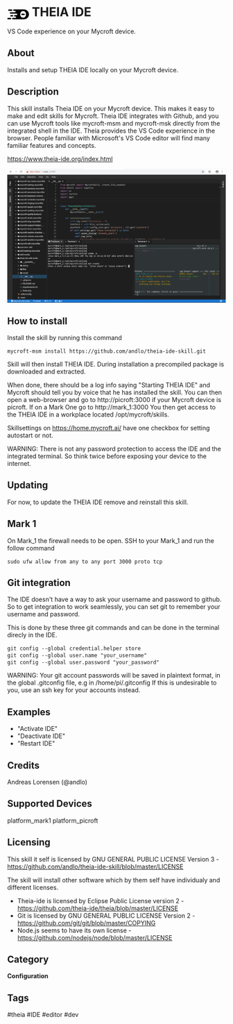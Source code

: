 # <img src='theia.png' card_color='#40DBB0' width='50' style='vertical-align:bottom'/> THEIA IDE
VS Code experience on your Mycroft device.

## About
Installs and setup THEIA IDE locally on your Mycroft device.

## Description
This skill installs Theia IDE on your Mycroft device. This makes it easy to make and edit skills for Mycroft. Theia IDE integrates with Github, and you can use Mycroft tools like mycroft-msm and mycroft-msk directly from the integrated shell in the IDE.
Theia provides the VS Code experience in the browser.
People familiar with Microsoft's VS Code editor will find many familiar features and concepts.

https://www.theia-ide.org/index.html

<img src='screenshot.png' card_color='#40DBB0' width=800 style='vertical-align:bottom'/>

## How to install
Install the skill by running this command
```
mycroft-msm install https://github.com/andlo/theia-ide-skill.git
```
Skill will then install THEIA IDE. During installation a precompiled package is downloaded and extracted.

When done, there should be a log info saying "Starting THEIA IDE" and Mycroft should tell you by voice that he has installed the skill.
You can then open a web-browser and go to http://picroft:3000 if your Mycroft device is picroft. If on a Mark One go to http://mark_1:3000
You then get access to the THEIA IDE in a workplace located /opt/mycroft/skills.

Skillsettings on https://home.mycroft.ai/ have one checkbox for setting autostart or not.

WARNING: There is not any password protection to access the IDE and the integrated terminal.
So think twice before exposing your device to the internet.

## Updating
For now, to update the THEIA IDE remove and reinstall this skill.

## Mark 1
On Mark_1 the firewall needs to be open. SSH to your Mark_1 and run the follow command
```
sudo ufw allow from any to any port 3000 proto tcp
```

## Git integration
The IDE doesn't have a way to ask your username and password to github. So to get integration to work seamlessly,
you can set git to remember your username and password.

This is done by these three git commands and can be done in the terminal direcly in the IDE.
```
git config --global credential.helper store
git config --global user.name "your_username"
git config --global user.password "your_password"
```
WARNING: Your git account passwords will be saved in plaintext format, in the global
.gitconfig file, e.g in /home/pi/.gitconfig
If this is undesirable to you, use an ssh key for your accounts instead.


## Examples
* "Activate IDE"
* "Deactivate IDE"
* "Restart IDE"

## Credits
Andreas Lorensen (@andlo)

## Supported Devices
platform_mark1 platform_picroft

## Licensing
This skill it self is licensed by GNU GENERAL PUBLIC LICENSE Version 3 - https://github.com/andlo/theia-ide-skill/blob/master/LICENSE

The skill will install other software which by them self have individualy and different licenses.
* Theia-ide is licensed by Eclipse Public License version  2 - https://github.com/theia-ide/theia/blob/master/LICENSE
* Git is licensed by GNU GENERAL PUBLIC LICENSE Version 2 - https://github.com/git/git/blob/master/COPYING
* Node.js seems to have its own license - https://github.com/nodejs/node/blob/master/LICENSE

## Category
**Configuration**

## Tags
#theia
#IDE
#editor
#dev

